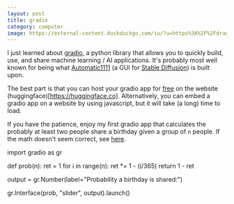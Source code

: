 ```yaml
---
layout: post
title: gradio
category: computer
image: https://external-content.duckduckgo.com/iu/?u=https%3A%2F%2Fdragonforest.in%2Fwp-content%2Fuploads%2F2022%2F12%2Fgradio-930x620.jpg&f=1&nofb=1&ipt=ef2d2bd919fdf571fa6e887e4f56cf72c7927241297e06acaa86909c9f8c87a9&ipo=images
---
```

I just learned about [gradio](https://www.gradio.app/), a python library that allows you to quickly build, use, and share machine learning / AI applications. It's probably most well known for being what [Automatic1111](https://github.com/AUTOMATIC1111/stable-diffusion-webui) (a GUI for [Stable Diffusion](https://stability.ai/stable-image)) is built upon.

The best part is that you can host your gradio app for [free](https://huggingface.co/pricing) on the website (huggingface)[https://huggingface.co]. Alternatively, you can embed a gradio app on a website by using javascript, but it will take (a long) time to load.

If you have the patience, enjoy my first gradio app that calculates the probably at least two people share a birthday given a group of `n` people. If the math doesn't seem correct, see [here](https://en.wikipedia.org/wiki/Birthday_problem).

<script type="module" crossorigin src="https://cdn.jsdelivr.net/npm/@gradio/lite/dist/lite.js"></script>
<link rel="stylesheet" href="https://cdn.jsdelivr.net/npm/@gradio/lite/dist/lite.css" />
<gradio-lite>
import gradio as gr

def prob(n):
	ret = 1
	for i in range(n):
		ret *= 1 - (i/365)
	return 1 - ret

output = gr.Number(label="Probability a birthday is shared:")

gr.Interface(prob, "slider", output).launch()
</gradio-lite>
